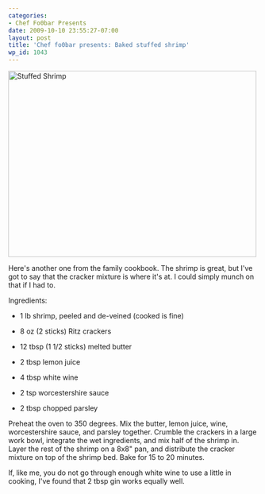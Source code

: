 ```yaml
---
categories:
- Chef Fo0bar Presents
date: 2009-10-10 23:55:27-07:00
layout: post
title: 'Chef fo0bar presents: Baked stuffed shrimp'
wp_id: 1043
---
```

[<img src="https://farm4.static.flickr.com/3033/3006894913_239c25fe74.jpg" width="500" height="375" alt="Stuffed Shrimp" />](https://www.flickr.com/photos/fo0bar/3006894913/ "Stuffed Shrimp by Ryan Finnie, on Flickr")

Here's another one from the family cookbook. The shrimp is great, but I've got to say that the cracker mixture is where it's at. I could simply munch on that if I had to.

Ingredients:
  
* 1 lb shrimp, peeled and de-veined (cooked is fine)
  
* 8 oz (2 sticks) Ritz crackers
  
* 12 tbsp (1 1/2 sticks) melted butter
  
* 2 tbsp lemon juice
  
* 4 tbsp white wine
  
* 2 tsp worcestershire sauce
  
* 2 tbsp chopped parsley

Preheat the oven to 350 degrees. Mix the butter, lemon juice, wine, worcestershire sauce, and parsley together. Crumble the crackers in a large work bowl, integrate the wet ingredients, and mix half of the shrimp in. Layer the rest of the shrimp on a 8x8" pan, and distribute the cracker mixture on top of the shrimp bed. Bake for 15 to 20 minutes.

If, like me, you do not go through enough white wine to use a little in cooking, I've found that 2 tbsp gin works equally well.

